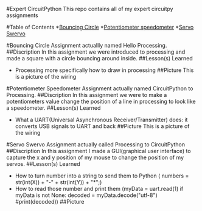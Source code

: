 #Expert CircuitPython
This repo contains all of my expert circuitpy assignments

#Table of Contents
*[Bouncing Circle](#Bouncing-Circle)
*[Potentiometer speedometer](#Poteniometer-Speedometer)
*[Servo Swervo](#Servo-Swervo)

#Bouncing Circle
Assignment actuallly named Hello Processing.
##Discription
In this assignment we were introduced to processing and made a square with a circle bouncing around inside. 
##Lesson(s) Learned
* Processing more specifically how to draw in processing
##Picture
This is a picture of the wiring

#Potentiometer Speedometer
Assignment actually named CircuitPython to Processing.
##Discription
In this assignment we were to make a potentiometers value change the position of a line in processing to look like a speedometer. 
##Lesson(s) Learned
* What a UART(Universal Asynchronous Receiver/Transmitter) does: it converts USB signals to UART and back 
##Picture
This is a picture of the wiring

#Servo Swervo
Assignment actually called Processing to CircuitPython
##Discription 
In this assignment I made a GUI(graphical user interface) to capture the x and y position of my mouse to change the position of my servos. 
##Lesson(s) Learned
* How to turn number into a string to send them to Python ( numbers = str(int(X)) + "-" + str(int(Y)) + "*";)
* How to read those number and print them (myData = uart.read(1)
    if myData is not None:
        decoded = myData.decode("utf-8")
        #print(decoded))
##Picture
